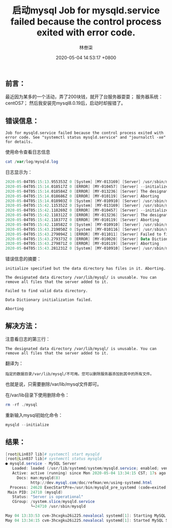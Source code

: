 ﻿---
title: 启动mysql Job for mysqld.service failed because the control process exited with error code.
author: 林叁柒
date: 2020-05-04 14:53:17 +0800
categories: [数据库, MySQL, 使用MySQL所遇到的一些问题]
tags: [数据库, MySQL, 报错, linux]
---

## 前言：
最近因为某多的一个活动，弄了200块钱，就开了台服务器耍耍；
服务器系统：centOS7；
然后我安装完mysql8.0.19后，启动时却报错了。
## 错误信息：

`Job for mysqld.service failed because the control process exited with error code. See "systemctl status mysqld.service" and "journalctl -xe" for details.`

使用命令查看日志信息

```powershell
cat /var/log/mysqld.log
```

日志显示为：

```powershell
2020-05-04T05:15:13.955353Z 0 [System] [MY-013169] [Server] /usr/sbin/mysqld (mysqld 8.0.19) initializing of server in progress as process 24414
2020-05-04T05:15:14.018517Z 0 [ERROR] [MY-010457] [Server] --initialize specified but the data directory has files in it. Aborting.
2020-05-04T05:15:14.018584Z 0 [ERROR] [MY-013236] [Server] The designated data directory /var/lib/mysql/ is unusable. You can remove all files that the server added to it.
2020-05-04T05:15:14.018686Z 0 [ERROR] [MY-010119] [Server] Aborting
2020-05-04T05:15:14.018903Z 0 [System] [MY-010910] [Server] /usr/sbin/mysqld: Shutdown complete (mysqld 8.0.19)  MySQL Community Server - GPL.
2020-05-04T05:15:42.115352Z 0 [System] [MY-013169] [Server] /usr/sbin/mysqld (mysqld 8.0.19) initializing of server in progress as process 24455
2020-05-04T05:15:42.118269Z 0 [ERROR] [MY-010457] [Server] --initialize specified but the data directory has files in it. Aborting.
2020-05-04T05:15:42.118312Z 0 [ERROR] [MY-013236] [Server] The designated data directory /var/lib/mysql/ is unusable. You can remove all files that the server added to it.
2020-05-04T05:15:42.118377Z 0 [ERROR] [MY-010119] [Server] Aborting
2020-05-04T05:15:42.118582Z 0 [System] [MY-010910] [Server] /usr/sbin/mysqld: Shutdown complete (mysqld 8.0.19)  MySQL Community Server - GPL.
2020-05-04T05:15:43.219050Z 0 [System] [MY-010116] [Server] /usr/sbin/mysqld (mysqld 8.0.19) starting as process 24457
2020-05-04T05:15:43.279094Z 1 [ERROR] [MY-011011] [Server] Failed to find valid data directory.
2020-05-04T05:15:43.279373Z 0 [ERROR] [MY-010020] [Server] Data Dictionary initialization failed.
2020-05-04T05:15:43.279871Z 0 [ERROR] [MY-010119] [Server] Aborting
2020-05-04T05:15:43.281231Z 0 [System] [MY-010910] [Server] /usr/sbin/mysqld: Shutdown complete (mysqld 8.0.19)  MySQL Community Server - GPL.

```

错误信息的摘要：

`initialize specified but the data directory has files in it. Aborting.`

`The designated data directory /var/lib/mysql/ is unusable. You can remove all files that the server added to it.`

`Failed to find valid data directory.`

`Data Dictionary initialization failed.`

`Aborting`

## 解决方法：
注意看日志的第三行：

`The designated data directory /var/lib/mysql/ is unusable. You can remove all files that the server added to it.`

翻译为：

`指定的数据目录/var/lib/mysql/不可用。您可以删除服务器添加到其中的所有文件。`

也就是说，只需要删除/var/lib/mysql文件即可。

在/var/lib目录下使用删除命令：

```powershell
rm -rf ./mysql
```
重新输入mysql初始化命令：

```powershell
mysqld --initialize
```
## 结果：

```powershell
[root@Lin037 lib]# systemctl start mysqld
[root@Lin037 lib]# systemctl status mysqld
● mysqld.service - MySQL Server
   Loaded: loaded (/usr/lib/systemd/system/mysqld.service; enabled; vendor preset: disabled)
   Active: active (running) since Mon 2020-05-04 13:34:15 CST; 17s ago
     Docs: man:mysqld(8)
           http://dev.mysql.com/doc/refman/en/using-systemd.html
  Process: 24628 ExecStartPre=/usr/bin/mysqld_pre_systemd (code=exited, status=0/SUCCESS)
 Main PID: 24710 (mysqld)
   Status: "Server is operational"
   CGroup: /system.slice/mysqld.service
           └─24710 /usr/sbin/mysqld

May 04 13:33:53 cvm-3hcxgku26i225.novalocal systemd[1]: Starting MySQL Server...
May 04 13:34:15 cvm-3hcxgku26i225.novalocal systemd[1]: Started MySQL Server.
```

